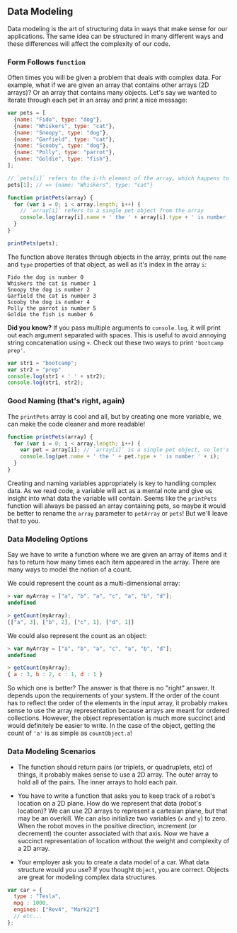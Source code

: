 ## Data Modeling

Data modeling is the art of structuring data in ways that make sense for our applications.
The same idea can be structured in many different ways and these differences will
affect the complexity of our code.

### Form Follows `function`

Often times you will be given a problem that deals with complex data. For example,
what if we are given an array that contains other arrays (2D arrays)? Or an array
that contains many objects. Let's say we wanted to iterate through each pet in an
array and print a nice message:

```js
var pets = [
  {name: "Fido", type: "dog"},
  {name: "Whiskers", type: "cat"},
  {name: "Snoopy", type: "dog"},
  {name: "Garfield", type: "cat"},
  {name: "Scooby", type: "dog"},
  {name: "Polly", type: "parrot"},
  {name: "Goldie", type: "fish"},
];

// `pets[i]` refers to the i-th element of the array, which happens to be an object
pets[1]; // => {name: "Whiskers", type: "cat"}

function printPets(array) {
  for (var i = 0; i < array.length; i++) {
    // `array[i]` refers to a single pet object from the array
    console.log(array[i].name + ' the ' + array[i].type + ' is number ' + i);
  }
}

printPets(pets);
```

The function above iterates through objects in the array, prints out the
`name` and `type` properties of that object, as well as it's index in the array `i`:

```
Fido the dog is number 0
Whiskers the cat is number 1
Snoopy the dog is number 2
Garfield the cat is number 3
Scooby the dog is number 4
Polly the parrot is number 5
Goldie the fish is number 6
```

**Did you know?** If you pass multiple arguments to `console.log`, it will print
out each argument separated with spaces. This is useful to avoid annoying string
concatenation using `+`. Check out these two ways to print `'bootcamp prep'`.

```js
var str1 = "bootcamp";
var str2 = "prep"
console.log(str1 + ' ' + str2);
console.log(str1, str2);
```

### Good Naming (that's right, again)

The `printPets` array is cool and all, but by creating one more variable, we can
make the code cleaner and more readable!

```js
function printPets(array) {
  for (var i = 0; i < array.length; i++) {
    var pet = array[i]; // `array[i]` is a single pet object, so let's label it
    console.log(pet.name + ' the ' + pet.type + ' is number ' + i);
  }
}
```

Creating and naming variables appropriately is key to handling complex data. As we
read code, a variable will act as a mental note and give us insight into what
data the variable will contain. Seems like the `printPets` function will always
be passed an array containing pets, so maybe it would be better to rename the
`array` parameter to `petArray` or `pets`! But we'll leave that to you.

### Data Modeling Options

Say we have to write a function where we are given an array of items and it has to return
how many times each item appeared in the array. There are many ways to model the notion of a
count.

We could represent the count as a multi-dimensional array:

```js
> var myArray = ["a", "b", "a", "c", "a", "b", "d"];
undefined

> getCount(myArray);
[["a", 3], ["b", 2], ["c", 1], ["d", 1]]
```

We could also represent the count as an object:

```js
> var myArray = ["a", "b", "a", "c", "a", "b", "d"];
undefined

> getCount(myArray);
{ a : 3, b : 2, c : 1, d : 1 }
```

So which one is better? The answer is that there is no "right" answer. It depends
upon the requirements of your system. If the order of the count has to reflect the
order of the elements in the input array, it probably makes sense to use the array
representation because arrays are meant for ordered collections. However, the
object representation is much more succinct and would definitely be easier to write. In
the case of the object, getting the count of `'a'` is as simple as `countObject.a`!

### Data Modeling Scenarios

*  The function should return pairs (or triplets, or quadruplets, etc) of things, it probably makes sense to use a 2D array. The outer array to hold all of the pairs. The inner arrays to hold each pair.

* You have to write a function that asks you to keep track of a robot's location on a 2D
plane. How do we represent that data (robot's location)? We can use 2D arrays to represent a
cartesian plane, but that may be an overkill. We can also initialize two variables (`x` and
`y`) to zero. When the robot moves in the positive direction, increment (or decrement) the
counter associated with that axis. Now we have a succinct representation of location
without the weight and complexity of a 2D array.

* Your employer ask you to create a data model of a car. What data structure would you use?
If you thought `Object`, you are correct. Objects are great for modeling complex data
structures.

```js
var car = {
  type : "Tesla",
  mpg : 1000,
  engines: ["Rev4", "Mark22"]
  // etc...
};
```
